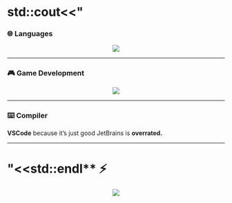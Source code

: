 # std::cout<<" 


### 🌐 **Languages**
<p align = "center">
  <img src="https://readme-typing-svg.herokuapp.com?font=Fira+Code&size=24&duration=2000&pause=500&color=10B981&center=true&vCenter=true&width=435&lines=%F0%9F%8C%90+I+use:+;C%2B%2B+(USACO);C%23+(Unity);JS+(Flipper+Zero+%26+WebApps);Python+(Totally+Legal+Stuff);Java+(Robotics)+;Windows+Batch+(CyberPatriot)"/>
</p>

---

### 🎮 **Game Development**

<p align="center">
  <img src="https://readme-typing-svg.herokuapp.com?font=Fira+Code&size=22&duration=2000&pause=500&color=F59E0B&center=true&vCenter=true&width=600&lines=Unity+is+the+best+;Godot+and+Unreal+is+mid"/>
</p>


---

### ⌨️ **Compiler**

**VSCode** because it’s just good
JetBrains is **overrated.**


---

# "<<std::endl** ⚡ 

<p align="center">
  <a href="[https://github.com/your-profile](https://mqxs21.itch.io/)"><img src="https://img.shields.io/badge/GitHub-181717?style=for-the-badge&logo=github&logoColor=white"/></a>

</p>

